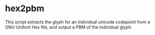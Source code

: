 # hex2pbm

This script extracts the glyph for an individual unicode codepoint from
a GNU Unifont Hex file, and output a PBM of the individual glyph.

